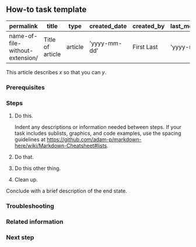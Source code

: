 ## How-to task template

permalink | title |type | created_date | created_by | last_modified_date | last_modified_by | product | product_url
--- | --- | --- | --- | --- | --- | --- | --- | ---
name-of-file-without-extension/ | Title of article | article | 'yyyy-mm-dd' | First Last | 'yyyy-mm-dd' | First Last | Product Name | product-name

<!--
For detailed guidelines for creating clear and effective tasks, see
[the Tasks section of the style guide](https://github.com/rackerlabs/docs-rackspace/blob/master/style-guide/m-z-style-guidelines.md#tasks).

For guidelines specific to How-To articles, see
[Contributing to the Rackspace How-To content repository](https://github.com/rackerlabs/rackspace-how-to/blob/master/CONTRIBUTING.md).

For a good example article that illustrates most of the areas covered in this
template, see [Migrating an application built on a lamp
stack](https://github.com/rackerlabs/rackspace-how-to/blob/master/content/cloud-servers/migrating-an-application-built-on-a-lamp-stack-from-amazon-web-services.md).
-->

<!--
Limit task topics to a single task or a closely related group of tasks. Include
as much context as necessary for the user to be able to complete the task.

Create a title (in the header section, above) that accurately describes the
task. Start with an imperative verb, and use sentence-style capitalization. For
example:

Create and attach a volume
Install or upgrade PHP 5.3 for CentOS 5.x
-->

This article describes *x* so that you can *y*.

<!--
To begin the article, provide a brief summary of what the article describes and
why it matters. For example:

"You can send email to a large number of people by assigning them to a parent
email list called a group list. This article shows you how to create a group
list."

"To set up Webmail Mobile Sync with your Rackspace Email account on your mobile
device, you need to add an ActiveSync or BlackBerry Enterprise Service (BES)
license through the Cloud Office Control Panel. This article shows you how to
add a ActiveSync or BES license."

You are not limited to this phrasing, but ensure that the introduction
adequately describes what the article is about.
-->

### Prerequisites

<!--
List necessary prerequisites for the task or set of tasks. Limit this section
to only what the user needs to know or do to accomplish the task.

- Software that must already be installed
- Dependencies
- Links to other articles
- Any other required setup
-->

### Steps

<!--
If you have a "Prerequisites" section, or you have more than one procedure (set
of steps) in the article, precede each list of steps with a descriptive
heading. Begin the heading with an imperative verb (for example, Create a
scheduled backup). If an article has just one set of steps, and it is preceded
by only a brief introduction, you can omit this heading.

List steps in a numbered list. Limit each step to a single action. For detailed
guidelines for writing effective and clear step text, see
[the style guide](https://github.com/rackerlabs/docs-rackspace/blob/master/style-guide/m-z-style-guidelines.md#tasks-steps).

Include as many "Steps" sections as needed to provide a complete article to the
user.

To make it easier to shuffle steps around, number each with 1.; the processor
handles numbering the steps appropriately.
-->

1. Do this.

    Indent any descriptions or information needed between steps. If your task includes sublists, graphics, and code examples, use the spacing guidelines at https://github.com/adam-p/markdown-here/wiki/Markdown-Cheatsheet#lists.

1. Do that.

1. Do this other thing.

1. Clean up.

Conclude with a brief description of the end state.

### Troubleshooting

<!--
If there are known issues that the user could encounter during the task,
describe those issues and their workarounds in this section. If the issues and
workarounds are provided in another article, provide a link to that article.
-->

### Related information

<!--
Provide links to related content.
-->

### Next step

<!--
If the task is part of a larger set of tasks, you can help the customer by
including this section and a link to the next task article.
-->

